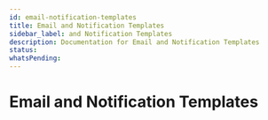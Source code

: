 ```yaml
---
id: email-notification-templates
title: Email and Notification Templates
sidebar_label: and Notification Templates
description: Documentation for Email and Notification Templates
status: 
whatsPending: 
---
```


# Email and Notification Templates

